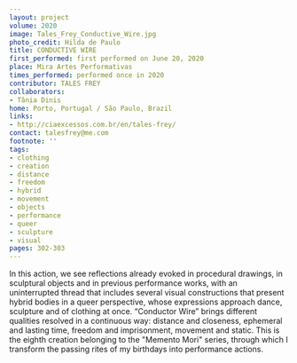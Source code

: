 ```yaml
---
layout: project
volume: 2020
image: Tales_Frey_Conductive_Wire.jpg
photo_credit: Hilda de Paulo
title: CONDUCTIVE WIRE
first_performed: first performed on June 20, 2020
place: Mira Artes Performativas
times_performed: performed once in 2020
contributor: TALES FREY
collaborators:
- Tânia Dinis
home: Porto, Portugal / São Paulo, Brazil
links:
- http://ciaexcessos.com.br/en/tales-frey/
contact: talesfrey@me.com
footnote: ''
tags:
- clothing
- creation
- distance
- freedom
- hybrid
- movement
- objects
- performance
- queer
- sculpture
- visual
pages: 302-303
---
```


In this action, we see reflections already evoked in procedural drawings, in sculptural objects and in previous performance works, with an uninterrupted thread that includes several visual constructions that present hybrid bodies in a queer perspective, whose expressions approach dance, sculpture and of clothing at once.
“Conductor Wire” brings different qualities resolved in a continuous way: distance and closeness, ephemeral and lasting time, freedom and imprisonment, movement and static.
This is the eighth creation belonging to the "Memento Mori" series, through which I transform the passing rites of my birthdays into performance actions.
